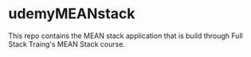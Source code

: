 # udemyMEANstack

This repo contains the MEAN stack application that is build through Full Stack Traing's MEAN Stack course.
